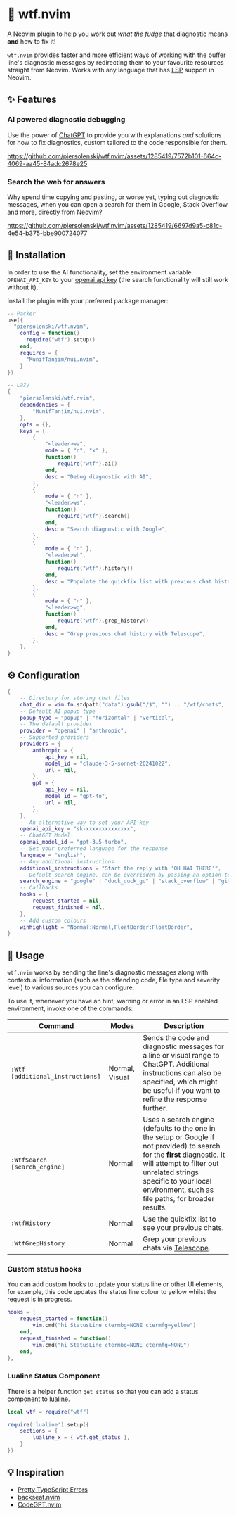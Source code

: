 # 🤯 wtf.nvim

A Neovim plugin to help you work out *what the fudge* that diagnostic means **and** how to fix it!

`wtf.nvim` provides faster and more efficient ways of working with the buffer line's diagnostic messages by redirecting them to your favourite resources straight from Neovim. 
Works with any language that has [LSP](https://microsoft.github.io/language-server-protocol/) support in Neovim.

## ✨ Features

### AI powered diagnostic debugging

Use the power of [ChatGPT](https://openai.com/blog/chatgpt) to provide you with explanations *and* solutions for how to fix diagnostics, custom tailored to the code responsible for them.

https://github.com/piersolenski/wtf.nvim/assets/1285419/7572b101-664c-4069-aa45-84adc2678e25

### Search the web for answers 

Why spend time copying and pasting, or worse yet, typing out diagnostic messages, when you can open a search for them in Google, Stack Overflow and more, directly from Neovim?

https://github.com/piersolenski/wtf.nvim/assets/1285419/6697d9a5-c81c-4e54-b375-bbe900724077

## 🔩 Installation

In order to use the AI functionality, set the environment variable `OPENAI_API_KEY` to your [openai api key](https://platform.openai.com/account/api-keys) (the search functionality will still work without it).

Install the plugin with your preferred package manager:

```lua
-- Packer
use({
  "piersolenski/wtf.nvim",
    config = function()
      require("wtf").setup()
    end,
    requires = {
      "MunifTanjim/nui.nvim",
    }
})

-- Lazy
{
	"piersolenski/wtf.nvim",
	dependencies = {
		"MunifTanjim/nui.nvim",
	},
  	opts = {},
	keys = {
		{
			"<leader>wa",
			mode = { "n", "x" },
			function()
				require("wtf").ai()
			end,
			desc = "Debug diagnostic with AI",
		},
		{
			mode = { "n" },
			"<leader>ws",
			function()
				require("wtf").search()
			end,
			desc = "Search diagnostic with Google",
		},
		{
			mode = { "n" },
			"<leader>wh",
			function()
				require("wtf").history()
			end,
			desc = "Populate the quickfix list with previous chat history",
		},
		{
			mode = { "n" },
			"<leader>wg",
			function()
				require("wtf").grep_history()
			end,
			desc = "Grep previous chat history with Telescope",
		},
	},
}
```

## ⚙️ Configuration

```lua
{
   	-- Directory for storing chat files 
    chat_dir = vim.fn.stdpath("data"):gsub("/$", "") .. "/wtf/chats",
    -- Default AI popup type
    popup_type = "popup" | "horizontal" | "vertical",
    -- The default provider
    provider = "openai" | "anthropic",
    -- Supported providers
  	providers = {
        anthropic = {
	        api_key = nil,
	        model_id = "claude-3-5-sonnet-20241022",
	        url = nil,
	    },
	    gpt = {
	        api_key = nil,
	        model_id = "gpt-4o",
	        url = nil,
	    },
    },
    -- An alternative way to set your API key
    openai_api_key = "sk-xxxxxxxxxxxxxx",
    -- ChatGPT Model
    openai_model_id = "gpt-3.5-turbo",
    -- Set your preferred language for the response
    language = "english",
    -- Any additional instructions
    additional_instructions = "Start the reply with 'OH HAI THERE'",
    -- Default search engine, can be overridden by passing an option to WtfSeatch
    search_engine = "google" | "duck_duck_go" | "stack_overflow" | "github" | "phind" | "perplexity",
    -- Callbacks
    hooks = {
        request_started = nil,
        request_finished = nil,
    },
    -- Add custom colours
    winhighlight = "Normal:Normal,FloatBorder:FloatBorder",
}
```

## 🚀 Usage

`wtf.nvim` works by sending the line's diagnostic messages along with contextual information (such as the offending code, file type and severity level) to various sources you can configure.

To use it, whenever you have an hint, warning or error in an LSP enabled environment, invoke one of the commands:

| Command | Modes | Description |
| -- | -- | -- |
| `:Wtf [additional_instructions]` | Normal, Visual | Sends the code and diagnostic messages for a line or visual range to ChatGPT. Additional instructions can also be specified, which might be useful if you want to refine the response further.
| `:WtfSearch [search_engine]` | Normal | Uses a search engine (defaults to the one in the setup or Google if not provided) to search for the **first** diagnostic. It will attempt to filter out unrelated strings specific to your local environment, such as file paths, for broader results. 
| `:WtfHistory` | Normal | Use the quickfix list to see your previous chats. 
| `:WtfGrepHistory` | Normal | Grep your previous chats via [Telescope](https://github.com/nvim-telescope/telescope.nvim!). 


### Custom status hooks

You can add custom hooks to update your status line or other UI elements, for example, this code updates the status line colour to yellow whilst the request is in progress.

```lua
hooks = {
    request_started = function()
        vim.cmd("hi StatusLine ctermbg=NONE ctermfg=yellow")
    end,
    request_finished = function()
        vim.cmd("hi StatusLine ctermbg=NONE ctermfg=NONE")
    end,
},
```

### Lualine Status Component

There is a helper function `get_status` so that you can add a status component to [lualine](https://github.com/nvim-lualine/lualine.nvim).

```lua
local wtf = require("wtf")

require('lualine').setup({
    sections = {
        lualine_x = { wtf.get_status },
    }
})
```

## 💡 Inspiration

- [Pretty TypeScript Errors](https://github.com/yoavbls/pretty-ts-errors)
- [backseat.nvim](https://github.com/james1236/backseat.nvim/) 
- [CodeGPT.nvim](https://github.com/dpayne/CodeGPT.nvim) 

